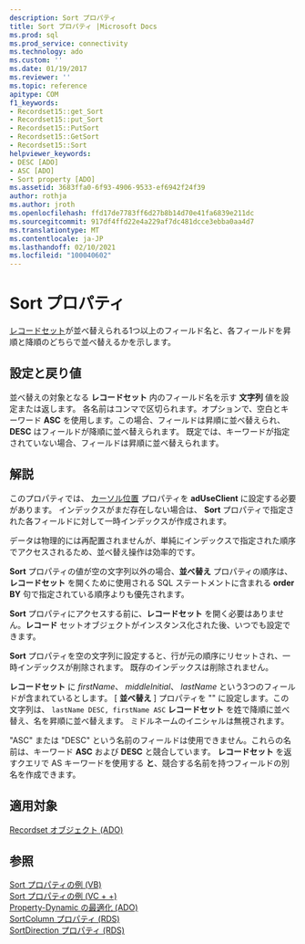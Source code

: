 ```yaml
---
description: Sort プロパティ
title: Sort プロパティ |Microsoft Docs
ms.prod: sql
ms.prod_service: connectivity
ms.technology: ado
ms.custom: ''
ms.date: 01/19/2017
ms.reviewer: ''
ms.topic: reference
apitype: COM
f1_keywords:
- Recordset15::get_Sort
- Recordset15::put_Sort
- Recordset15::PutSort
- Recordset15::GetSort
- Recordset15::Sort
helpviewer_keywords:
- DESC [ADO]
- ASC [ADO]
- Sort property [ADO]
ms.assetid: 3683ffa0-6f93-4906-9533-ef6942f24f39
author: rothja
ms.author: jroth
ms.openlocfilehash: ffd17de7783ff6d27b8b14d70e41fa6839e211dc
ms.sourcegitcommit: 917df4ffd22e4a229af7dc481dcce3ebba0aa4d7
ms.translationtype: MT
ms.contentlocale: ja-JP
ms.lasthandoff: 02/10/2021
ms.locfileid: "100040602"
---
```

# <a name="sort-property"></a>Sort プロパティ
[レコードセット](./recordset-object-ado.md)が並べ替えられる1つ以上のフィールド名と、各フィールドを昇順と降順のどちらで並べ替えるかを示します。  
  
## <a name="settings-and-return-values"></a>設定と戻り値  
 並べ替えの対象となる **レコードセット** 内のフィールド名を示す **文字列** 値を設定または返します。 各名前はコンマで区切られます。オプションで、空白とキーワード **ASC** を使用します。この場合、フィールドは昇順に並べ替えられ、 **DESC** はフィールドが降順に並べ替えられます。 既定では、キーワードが指定されていない場合、フィールドは昇順に並べ替えられます。  
  
## <a name="remarks"></a>解説  
 このプロパティでは、 [カーソル位置](./cursorlocation-property-ado.md) プロパティを **adUseClient** に設定する必要があります。 インデックスがまだ存在しない場合は、 **Sort** プロパティで指定された各フィールドに対して一時インデックスが作成されます。  
  
 データは物理的には再配置されませんが、単純にインデックスで指定された順序でアクセスされるため、並べ替え操作は効率的です。  
  
 **Sort** プロパティの値が空の文字列以外の場合、**並べ替え** プロパティの順序は、**レコードセット** を開くために使用される SQL ステートメントに含まれる **order BY** 句で指定されている順序よりも優先されます。  
  
 **Sort** プロパティにアクセスする前に、**レコードセット** を開く必要はありません。**レコード** セットオブジェクトがインスタンス化された後、いつでも設定できます。  
  
 **Sort** プロパティを空の文字列に設定すると、行が元の順序にリセットされ、一時インデックスが削除されます。 既存のインデックスは削除されません。  
  
 **レコードセット** に *firstName*、 *middleInitial*、 *lastName* という3つのフィールドが含まれているとします。 [ **並べ替え** ] プロパティを "" に設定します。この文字列は、 `lastName DESC, firstName ASC` **レコードセット** を姓で降順に並べ替え、名を昇順に並べ替えます。 ミドルネームのイニシャルは無視されます。  
  
 "ASC" または "DESC" という名前のフィールドは使用できません。これらの名前は、キーワード **ASC** および **DESC** と競合しています。 **レコードセット** を返すクエリで AS キーワードを使用する **と**、競合する名前を持つフィールドの別名を作成できます。  
  
## <a name="applies-to"></a>適用対象  
 [Recordset オブジェクト (ADO)](./recordset-object-ado.md)  
  
## <a name="see-also"></a>参照  
 [Sort プロパティの例 (VB)](./sort-property-example-vb.md)   
 [Sort プロパティの例 (VC + +)](./sort-property-example-vc.md)   
 [Property-Dynamic の最適化 (ADO)](./optimize-property-dynamic-ado.md)   
 [SortColumn プロパティ (RDS)](../rds-api/sortcolumn-property-rds.md)   
 [SortDirection プロパティ (RDS)](../rds-api/sortdirection-property-rds.md)